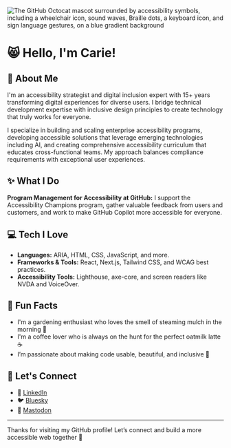 ![The GitHub Octocat mascot surrounded by accessibility symbols, including a wheelchair icon, sound waves, Braille dots, a keyboard icon, and sign language gestures, on a blue gradient background](https://github.com/user-attachments/assets/2fe304ba-336c-4d06-8a0c-8b03f8b6433e)

# 😸 Hello, I'm Carie!

## 🚀 About Me
I'm an accessibility strategist and digital inclusion expert with 15+ years transforming digital experiences for diverse users. I bridge technical development expertise with inclusive design principles to create technology that truly works for everyone.

I specialize in building and scaling enterprise accessibility programs, developing accessible solutions that leverage emerging technologies including AI, and creating comprehensive accessibility curriculum that educates cross-functional teams. My approach balances compliance requirements with exceptional user experiences.

## ✨ What I Do
**Program Management for Accessibility at GitHub:** I support the Accessibility Champions program, gather valuable feedback from users and customers, and work to make GitHub Copilot more accessible for everyone.

## 💻 Tech I Love
- **Languages:** ARIA, HTML, CSS, JavaScript, and more.
- **Frameworks & Tools:** React, Next.js, Tailwind CSS, and WCAG best practices.
- **Accessibility Tools:** Lighthouse, axe-core, and screen readers like NVDA and VoiceOver.

## 🌟 Fun Facts
- I'm a gardening enthusiast who loves the smell of steaming mulch in the morning 🌱
- I'm a coffee lover who is always on the hunt for the perfect oatmilk latte ☕
- I’m passionate about making code usable, beautiful, and inclusive 🦾

## 📢 Let's Connect
- 💼 [LinkedIn](https://linkedin.com/in/cariefisher)  
- 🐦 [Bluesky](https://bsky.app/profile/cariefisher.bsky.social)  
- 🐘 [Mastodon](https://mstdn.social/@cariefisher)  

---

Thanks for visiting my GitHub profile! Let’s connect and build a more accessible web together 🫶
